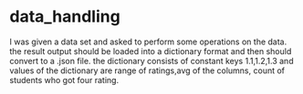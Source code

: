 # data_handling
I was given a data set and asked to perform some operations on the data. the result output should be loaded into a dictionary format and then should convert to a .json file. the dictionary consists of constant keys 1.1,1.2,1.3 and values of the dictionary are range of ratings,avg of the columns, count of students who got four rating.

